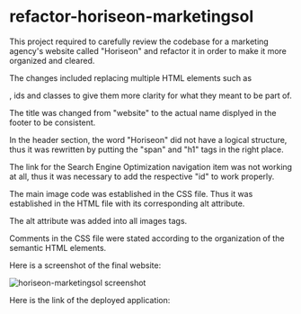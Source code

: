 # refactor-horiseon-marketingsol

This project required to carefully review the codebase for a marketing agency's website called "Horiseon" and refactor it in order to make it more organized and cleared.

The changes included replacing multiple HTML elements such as <div>, ids and classes to give them more clarity for what they meant to be part of. 
  
 The title was changed from "website" to the actual name displyed in the footer to be consistent.
 
In the header section, the word "Horiseon" did not have a logical structure, thus it was rewritten by putting the "span" and  "h1" tags in the right place. 

The link for the Search Engine Optimization navigation item was not working at all, thus it was necessary to add the respective "id" to work properly.
  
The main image code was established in the CSS file. Thus it was established in the HTML file with its corresponding alt attribute.

The alt attribute was added into all images tags.

Comments in the CSS file were stated according to the organization of the semantic HTML elements. 

Here is a screenshot of the final website:

![horiseon-marketingsol screenshot](https://github.com/DinaLo44/refactor-horiseon-marketingsol/blob/main/Horiseon%20screenshot.png)



Here is the link of the deployed application:



